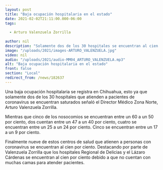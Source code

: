 ```yaml
---
layout: post
title: "Baja ocupación hospitalaria en el estado"
date: 2021-02-02T21:11:00.000-06:00
tags:
  
  - Arturo Valenzuela Zorrilla
  
author: nil
description: "Solamente dos de los 30 hospitales se encuentran al cien por ciento."
image: "/uploads/2021/images-ARTURO_VALENZUELA.jpg"
video: nil
audio: "/uploads/2021/audio-MM04_ARTURO_VALENZUELA.mp3"
alt: "Baja ocupación hospitalaria en el estado"
front: false
section: "Local"
redirect_from: /news/182637
---
```


Una baja ocupación hospitalaria se registra en Chihuahua, esto ya que solamente dos de los 30 hospitales que atienden a pacientes de coronavirus se encuentran saturados señaló el Director Médico Zona Norte, Arturo Valenzuela Zorrilla.

Mientras que cinco de los nosocomios se encuentran entre un 60 a un 50 por ciento, dos cuentan entre un 47 a un 40 por ciento, cuatro se encuentran entre un 25 a un 24 por ciento. Cinco se encuentran entre un 17 a un 9 por ciento. 

Finalmente nueve de estos centros de salud que atienen a personas con coronavirus se encuentran al cien por ciento. Destacando por parte de Valenzuela Zorrilla que los hospitales Regional de Delicias y el Lázaro Cárdenas se encuentran al cien por ciento debido a que no cuentan con muchas camas para atender pacientes.